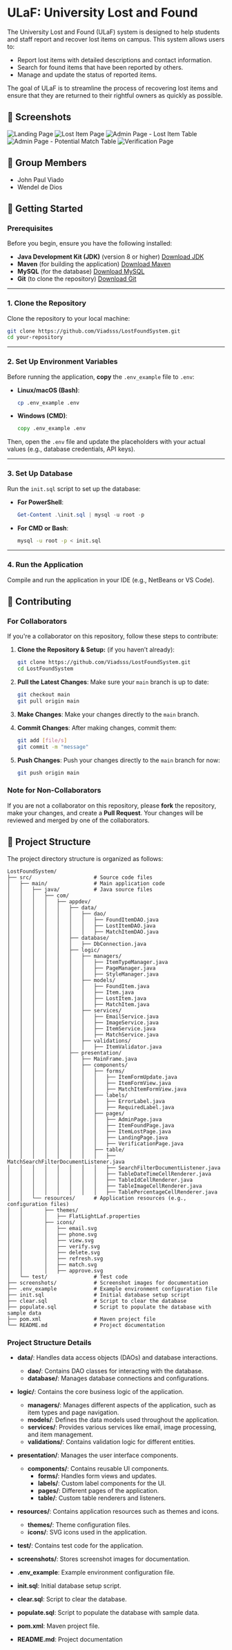 # ULaF: University Lost and Found

The University Lost and Found (ULaF) system is designed to help students and staff report and recover lost items on campus. This system allows users to:

- Report lost items with detailed descriptions and contact information.
- Search for found items that have been reported by others.
- Manage and update the status of reported items.

The goal of ULaF is to streamline the process of recovering lost items and ensure that they are returned to their rightful owners as quickly as possible.

## 📸 Screenshots

![Landing Page](screenshots/landing_page.png)
![Lost Item Page](screenshots/lost_item_page.png)
![Admin Page - Lost Item Table](screenshots/admin_page-lost.png)
![Admin Page - Potential Match Table](screenshots/admin_page-potential.png)
![Verification Page](screenshots/verification_page.png)

## 👥 Group Members

- John Paul Viado
- Wendel de Dios

## 🚀 Getting Started

### Prerequisites

Before you begin, ensure you have the following installed:

- **Java Development Kit (JDK)** (version 8 or higher) [Download JDK](https://www.oracle.com/java/technologies/downloads/#jdk23-windows)
- **Maven** (for building the application) [Download Maven](https://maven.apache.org/download.cgi?.)
- **MySQL** (for the database) [Download MySQL](https://dev.mysql.com/downloads/installer/)
- **Git** (to clone the repository) [Download Git](https://git-scm.com/downloads)

---

### 1. Clone the Repository

Clone the repository to your local machine:

```bash
git clone https://github.com/Viadsss/LostFoundSystem.git
cd your-repository
```

---

### 2. Set Up Environment Variables

Before running the application, **copy** the `.env_example` file to `.env`:

- **Linux/macOS (Bash)**:

  ```bash
  cp .env_example .env
  ```

- **Windows (CMD)**:

  ```cmd
  copy .env_example .env
  ```

Then, open the `.env` file and update the placeholders with your actual values (e.g., database credentials, API keys).

---

### 3. Set Up Database

Run the `init.sql` script to set up the database:

- **For PowerShell**:

  ```powershell
  Get-Content .\init.sql | mysql -u root -p
  ```

- **For CMD or Bash**:

  ```bash
  mysql -u root -p < init.sql
  ```

---

### 4. Run the Application

Compile and run the application in your IDE (e.g., NetBeans or VS Code).

## 🤝 Contributing

### For Collaborators

If you're a collaborator on this repository, follow these steps to contribute:

1. **Clone the Repository & Setup:** (if you haven’t already):

   ```bash
   git clone https://github.com/Viadsss/LostFoundSystem.git
   cd LostFoundSystem
   ```

2. **Pull the Latest Changes**:
   Make sure your `main` branch is up to date:

   ```bash
   git checkout main
   git pull origin main
   ```

3. **Make Changes**:
   Make your changes directly to the `main` branch.

4. **Commit Changes**:
   After making changes, commit them:

   ```bash
   git add [file/s]
   git commit -m "message"
   ```

5. **Push Changes**:
   Push your changes directly to the `main` branch for now:

   ```bash
   git push origin main
   ```

### Note for Non-Collaborators

If you are not a collaborator on this repository, please **fork** the repository, make your changes, and create a **Pull Request**. Your changes will be reviewed and merged by one of the collaborators.

## 📂 Project Structure

The project directory structure is organized as follows:

```plaintext
LostFoundSystem/
├── src/                    # Source code files
│   ├── main/               # Main application code
│   │   ├── java/           # Java source files
│   │   │   ├── com/
│   │   │   │   ├── appdev/
│   │   │   │   │   ├── data/
│   │   │   │   │   │   ├── dao/
│   │   │   │   │   │   │   ├── FoundItemDAO.java
│   │   │   │   │   │   │   ├── LostItemDAO.java
│   │   │   │   │   │   │   ├── MatchItemDAO.java
│   │   │   │   │   ├── database/
│   │   │   │   │   │   ├── DbConnection.java
│   │   │   │   │   ├── logic/
│   │   │   │   │   │   ├── managers/
│   │   │   │   │   │   │   ├── ItemTypeManager.java
│   │   │   │   │   │   │   ├── PageManager.java
│   │   │   │   │   │   │   ├── StyleManager.java
│   │   │   │   │   │   ├── models/
│   │   │   │   │   │   │   ├── FoundItem.java
│   │   │   │   │   │   │   ├── Item.java
│   │   │   │   │   │   │   ├── LostItem.java
│   │   │   │   │   │   │   ├── MatchItem.java
│   │   │   │   │   │   ├── services/
│   │   │   │   │   │   │   ├── EmailService.java
│   │   │   │   │   │   │   ├── ImageService.java
│   │   │   │   │   │   │   ├── ItemService.java
│   │   │   │   │   │   │   ├── MatchService.java
│   │   │   │   │   │   ├── validations/
│   │   │   │   │   │   │   ├── ItemValidator.java
│   │   │   │   │   ├── presentation/
│   │   │   │   │   │   ├── MainFrame.java
│   │   │   │   │   │   ├── components/
│   │   │   │   │   │   │   ├── forms/
│   │   │   │   │   │   │   │   ├── ItemFormUpdate.java
│   │   │   │   │   │   │   │   ├── ItemFormView.java
│   │   │   │   │   │   │   │   ├── MatchItemFormView.java
│   │   │   │   │   │   │   ├── labels/
│   │   │   │   │   │   │   │   ├── ErrorLabel.java
│   │   │   │   │   │   │   │   ├── RequiredLabel.java
│   │   │   │   │   │   │   ├── pages/
│   │   │   │   │   │   │   │   ├── AdminPage.java
│   │   │   │   │   │   │   │   ├── ItemFoundPage.java
│   │   │   │   │   │   │   │   ├── ItemLostPage.java
│   │   │   │   │   │   │   │   ├── LandingPage.java
│   │   │   │   │   │   │   │   ├── VerificationPage.java
│   │   │   │   │   │   │   ├── table/
│   │   │   │   │   │   │   │   ├── MatchSearchFilterDocumentListener.java
│   │   │   │   │   │   │   │   ├── SearchFilterDocumentListener.java
│   │   │   │   │   │   │   │   ├── TableDateTimeCellRenderer.java
│   │   │   │   │   │   │   │   ├── TableIdCellRenderer.java
│   │   │   │   │   │   │   │   ├── TableImageCellRenderer.java
│   │   │   │   │   │   │   │   ├── TablePercentageCellRenderer.java
│   │   └── resources/      # Application resources (e.g., configuration files)
│   │       ├── themes/
│   │       │   ├── FlatLightLaf.properties
│   │       ├── icons/
│   │       │   ├── email.svg
│   │       │   ├── phone.svg
│   │       │   ├── view.svg
│   │       │   ├── verify.svg
│   │       │   ├── delete.svg
│   │       │   ├── refresh.svg
│   │       │   ├── match.svg
│   │       │   ├── approve.svg
│   └── test/               # Test code
├── screenshots/            # Screenshot images for documentation
├── .env_example            # Example environment configuration file
├── init.sql                # Initial database setup script
├── clear.sql               # Script to clear the database
├── populate.sql            # Script to populate the database with sample data
├── pom.xml                 # Maven project file
└── README.md               # Project documentation
```

### Project Structure Details

- **data/**: Handles data access objects (DAOs) and database interactions.
  - **dao/**: Contains DAO classes for interacting with the database.
  - **database/**: Manages database connections and configurations.

- **logic/**: Contains the core business logic of the application.
  - **managers/**: Manages different aspects of the application, such as item types and page navigation.
  - **models/**: Defines the data models used throughout the application.
  - **services/**: Provides various services like email, image processing, and item management.
  - **validations/**: Contains validation logic for different entities.

- **presentation/**: Manages the user interface components.
  - **components/**: Contains reusable UI components.
    - **forms/**: Handles form views and updates.
    - **labels/**: Custom label components for the UI.
    - **pages/**: Different pages of the application.
    - **table/**: Custom table renderers and listeners.

- **resources/**: Contains application resources such as themes and icons.
  - **themes/**: Theme configuration files.
  - **icons/**: SVG icons used in the application.

- **test/**: Contains test code for the application.
- **screenshots/**: Stores screenshot images for documentation.
- **.env_example**: Example environment configuration file.
- **init.sql**: Initial database setup script.
- **clear.sql**: Script to clear the database.
- **populate.sql**: Script to populate the database with sample data.
- **pom.xml**: Maven project file.
- **README.md**: Project documentation
